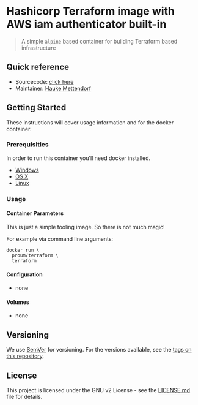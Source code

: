# Hashicorp Terraform image with AWS iam authenticator built-in

> A simple ```alpine``` based container for building Terraform based infrastructure

## Quick reference

* Sourcecode:
  [click here](https://github.com/proum-public/terraform)
* Maintainer: [Hauke Mettendorf](https://mettendorf.it/)

## Getting Started

These instructions will cover usage information and for the docker container.

### Prerequisities

In order to run this container you'll need docker installed.

* [Windows](https://docs.docker.com/windows/started)
* [OS X](https://docs.docker.com/mac/started/)
* [Linux](https://docs.docker.com/linux/started/)

### Usage

#### Container Parameters

This is just a simple tooling image. So there is not much magic!

For example via command line arguments:

```shell script
docker run \
  proum/terraform \
  terraform
```

#### Configuration

* none

#### Volumes

* none

## Versioning

We use [SemVer](http://semver.org/) for versioning. For the versions available,
see the [tags on this repository](https://github.com/your/repository/tags).

## License

This project is licensed under the GNU v2 License -
see the [LICENSE.md](LICENSE.md) file for details.
